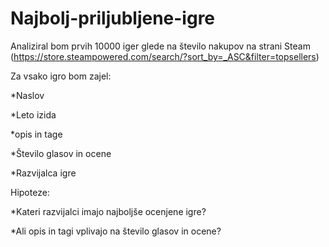 # Najbolj-priljubljene-igre

Analiziral bom prvih 10000 iger glede na število nakupov na strani
Steam (https://store.steampowered.com/search/?sort_by=_ASC&filter=topsellers)



Za vsako igro bom zajel:

*Naslov

*Leto izida

*opis in tage

*Število glasov in ocene

*Razvijalca igre




Hipoteze:

*Kateri razvijalci imajo najboljše ocenjene igre?

*Ali opis in tagi vplivajo na število glasov in ocene?


